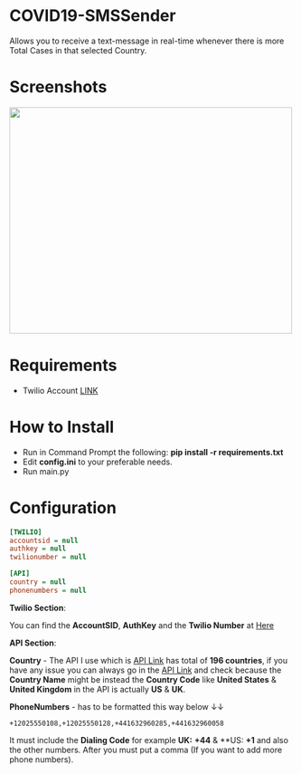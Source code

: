 # COVID19-SMSSender
Allows you to receive a text-message in real-time whenever there is more Total Cases in that selected Country.

# Screenshots
<a href="url"><img src="https://i.imgur.com/pXGl8oE.png" height="400" width="500" ></a>

# Requirements
- Twilio Account [LINK](https://www.twilio.com/login)

# How to Install
- Run in Command Prompt the following: **pip install -r requirements.txt**
- Edit **config.ini** to your preferable needs.
- Run main.py

# Configuration

```ini
[TWILIO]
accountsid = null
authkey = null
twilionumber = null

[API]
country = null
phonenumbers = null
```
**Twilio Section**:

You can find the **AccountSID**, **AuthKey** and the **Twilio Number** at [Here](https://www.twilio.com/console)

**API Section**:

**Country** - The API I use which is [API Link](https://coronavirus-19-api.herokuapp.com/countries/) has total of **196 countries**, if you have any issue you can always go in the [API Link](https://coronavirus-19-api.herokuapp.com/countries/) and check because the **Country Name** might be instead the **Country Code** like **United States** & **United Kingdom** in the API is actually **US** & **UK**.

**PhoneNumbers** - has to be formatted this way below ↓↓
```
+12025550108,+12025550128,+441632960285,+441632960058
```
It must include the **Dialing Code** for example **UK:** **+44** & **US: **+1** and also the other numbers. After you must put a comma (If you want to add more phone numbers).
